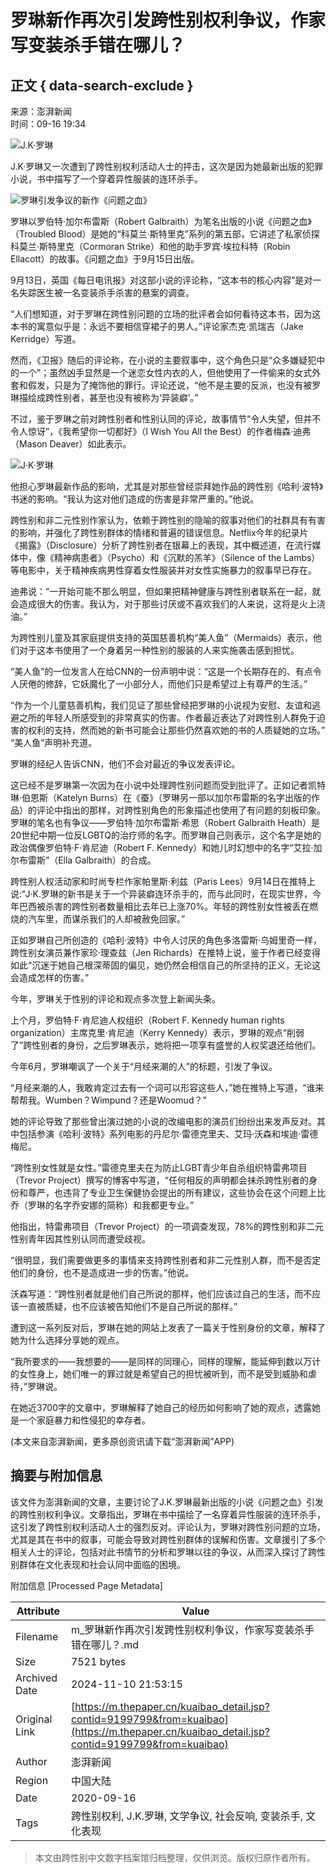 # 罗琳新作再次引发跨性别权利争议，作家写变装杀手错在哪儿？

## 正文 { data-search-exclude }


来源：澎湃新闻  
时间：09-16 19:34  

![J.K·罗琳](https://file.thepaper.cn/wap/v6/img/kb_zhaiyao.png) 

J.K·罗琳又一次遭到了跨性别权利活动人士的抨击，这次是因为她最新出版的犯罪小说，书中描写了一个穿着异性服装的连环杀手。

![罗琳引发争议的新作《问题之血》](https://imagecloud.thepaper.cn/thepaper/image/88/917/73.jpg)

罗琳以罗伯特·加尔布雷斯（Robert Galbraith）为笔名出版的小说《问题之血》（Troubled Blood）是她的“科莫兰·斯特里克”系列的第五部，它讲述了私家侦探科莫兰·斯特里克（Cormoran Strike）和他的助手罗宾·埃拉科特（Robin Ellacott）的故事。《问题之血》于9月15日出版。

9月13日，英国《每日电讯报》对这部小说的评论称，“这本书的核心内容”是对一名失踪医生被一名变装杀手杀害的悬案的调查。

“人们想知道，对于罗琳在跨性别问题的立场的批评者会如何看待这本书，因为这本书的寓意似乎是：永远不要相信穿裙子的男人。”评论家杰克·凯瑞吉（Jake Kerridge）写道。

然而，《卫报》随后的评论称，在小说的主要叙事中，这个角色只是“众多嫌疑犯中的一个”；虽然凶手显然是一个迷恋女性内衣的人，但他使用了一件偷来的女式外套和假发，只是为了掩饰他的罪行。评论还说，“他不是主要的反派，也没有被罗琳描绘成跨性别者，甚至也没有被称为‘异装癖’。”

不过，鉴于罗琳之前对跨性别者和性别认同的评论，故事情节“令人失望，但并不令人惊讶”，《我希望你一切都好》（I Wish You All the Best）的作者梅森·迪弗（Mason Deaver）如此表示。

![J·K·罗琳](https://imagecloud.thepaper.cn/thepaper/image/88/917/91.jpg)

他担心罗琳最新作品的影响，尤其是对那些曾经崇拜她作品的跨性别《哈利·波特》书迷的影响。“我认为这对他们造成的伤害是非常严重的。”他说。

跨性别和非二元性别作家认为，依赖于跨性别的隐喻的叙事对他们的社群具有有害的影响，并强化了跨性别群体的情绪和普遍的错误信息。Netflix今年的纪录片《揭露》（Disclosure）分析了跨性别者在银幕上的表现，其中概述道，在流行媒体中，像《精神病患者》（Psycho）和《沉默的羔羊》（Silence of the Lambs）等电影中，关于精神疾病男性穿着女性服装并对女性实施暴力的叙事早已存在。

迪弗说：“一开始可能不那么明显，但如果把精神健康与跨性别者联系在一起，就会造成很大的伤害。我认为，对于那些讨厌或不喜欢我们的人来说，这将是火上浇油。”

为跨性别儿童及其家庭提供支持的英国慈善机构“美人鱼”（Mermaids）表示，他们对于这本书使用了一个身着另一种性别的服装的人来实施袭击感到担忧。

“美人鱼”的一位发言人在给CNN的一份声明中说：“这是一个长期存在的、有点令人厌倦的修辞，它妖魔化了一小部分人，而他们只是希望过上有尊严的生活。”

“作为一个儿童慈善机构，我们见证了那些曾经把罗琳的小说视为安慰、友谊和逃避之所的年轻人所感受到的非常真实的伤害。作者最近表达了对跨性别人群免于迫害的权利的支持，然而她的新书可能会让那些仍然喜欢她的书的人质疑她的立场。” “美人鱼”声明补充道。

罗琳的经纪人告诉CNN，他们不会对最近的争议发表评论。

这已经不是罗琳第一次因为在小说中处理跨性别问题而受到批评了。正如记者凯特琳·伯恩斯（Katelyn Burns）在《蚕》（罗琳另一部以加尔布雷斯的名字出版的作品）的评论中指出的那样，对跨性别角色的形象描述也使用了有问题的刻板印象。罗琳的笔名也有争议——罗伯特·加尔布雷斯·希思（Robert Galbraith Heath）是20世纪中期一位反LGBTQ的治疗师的名字。而罗琳自己则表示，这个名字是她的政治偶像罗伯特·F·肯尼迪（Robert F. Kennedy）和她儿时幻想中的名字“艾拉·加尔布雷斯”（Ella Galbraith）的合成。

跨性别人权活动家和时尚专栏作家帕里斯·利兹（Paris Lees）9月14日在推特上说:“J·K.罗琳的新书是关于一个异装癖连环杀手的，而与此同时，在现实世界，今年巴西被杀害的跨性别者数量相比去年已上涨70%。年轻的跨性别女性被丢在燃烧的汽车里，而谋杀我们的人却被赦免回家。”

正如罗琳自己所创造的《哈利·波特》中令人讨厌的角色多洛雷斯·乌姆里奇一样，跨性别女演员兼作家珍·理查兹（Jen Richards）在推特上说，鉴于作者已经变得如此“沉迷于她自己根深蒂固的偏见，她仍然会相信自己的所坚持的正义，无论这会造成怎样的伤害。”

今年，罗琳关于性别的评论和观点多次登上新闻头条。

上个月，罗伯特·F·肯尼迪人权组织（Robert F. Kennedy human rights organization）主席克里·肯尼迪（Kerry Kennedy）表示，罗琳的观点“削弱了”跨性别者的身份，之后罗琳表示，她将把一项享有盛誉的人权奖退还给他们。

今年6月，罗琳嘲讽了一个关于“月经来潮的人”的标题，引发了争议。

“月经来潮的人，我敢肯定过去有一个词可以形容这些人，”她在推特上写道，“谁来帮帮我。Wumben？Wimpund？还是Woomud？”

她的评论导致了那些曾出演过她的小说的改编电影的演员们纷纷出来发声反对。其中包括参演《哈利·波特》系列电影的丹尼尔·雷德克里夫、艾玛·沃森和埃迪·雷德梅尼。

“跨性别女性就是女性。”雷德克里夫在为防止LGBT青少年自杀组织特雷弗项目（Trevor Project）撰写的博客中写道，“任何相反的声明都会抹杀跨性别者的身份和尊严，也违背了专业卫生保健协会提出的所有建议，这些协会在这个问题上比乔（罗琳的名字乔安娜的简称）和我都更专业。”

他指出，特雷弗项目（Trevor Project）的一项调查发现，78%的跨性别和非二元性别青年因其性别认同而遭受歧视。

“很明显，我们需要做更多的事情来支持跨性别者和非二元性别人群，而不是否定他们的身份，也不是造成进一步的伤害。”他说。

沃森写道：“跨性别者就是他们自己所说的那样，他们应该过自己的生活，而不应该一直被质疑，也不应该被告知他们不是自己所说的那样。”

遭到这一系列反对后，罗琳在她的网站上发表了一篇关于性别身份的文章，解释了她为什么选择分享她的观点。

“我所要求的——我想要的——是同样的同理心，同样的理解，能延伸到数以万计的女性身上，她们唯一的罪过就是希望自己的担忧被听到，而不是受到威胁和虐待，”罗琳说。

在她近3700字的文章中，罗琳解释了她自己的经历如何影响了她的观点，透露她是一个家庭暴力和性侵犯的幸存者。

(本文来自澎湃新闻，更多原创资讯请下载“澎湃新闻”APP)

## 摘要与附加信息

<!-- tcd_abstract -->
该文件为澎湃新闻的文章，主要讨论了J.K.罗琳最新出版的小说《问题之血》引发的跨性别权利争议。文章指出，罗琳在书中描绘了一名穿着异性服装的连环杀手，这引发了跨性别权利活动人士的强烈反对。评论认为，罗琳对跨性别问题的立场，尤其是其在书中的叙事，可能会导致对跨性别群体的误解和伤害。文章援引了多个相关人士的评论，包括对此书情节的分析和罗琳以往的争议，从而深入探讨了跨性别群体在文化表现和社会认同中面临的困境。
<!-- tcd_abstract_end -->

附加信息 [Processed Page Metadata]

| Attribute       | Value                                  |
|-----------------|----------------------------------------|
| Filename        | m_罗琳新作再次引发跨性别权利争议，作家写变装杀手错在哪儿？.md                             |
| Size            | 7521 bytes                           |
| Archived Date   | 2024-11-10 21:53:15                             |
| Original Link   | [https://m.thepaper.cn/kuaibao_detail.jsp?contid=9199799&from=kuaibao](https://m.thepaper.cn/kuaibao_detail.jsp?contid=9199799&from=kuaibao)                       |
| Author          | 澎湃新闻                               |
| Region          | 中国大陆                               |
| Date            | 2020-09-16                                 |
| Tags            | 跨性别权利, J.K.罗琳, 文学争议, 社会反响, 变装杀手, 文化表现                                 |
>
> 本文由跨性别中文数字档案馆归档整理，仅供浏览。版权归原作者所有。
>